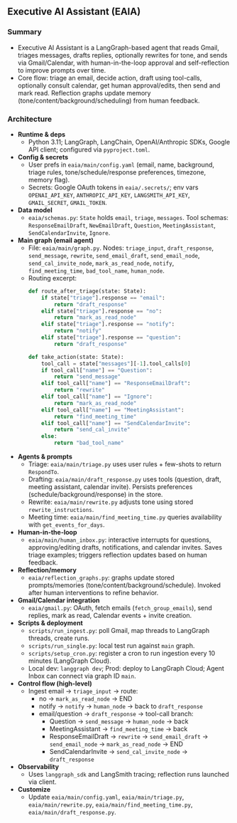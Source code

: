 ## Executive AI Assistant (EAIA)

### Summary
- Executive AI Assistant is a LangGraph-based agent that reads Gmail, triages messages, drafts replies, optionally rewrites for tone, and sends via Gmail/Calendar, with human-in-the-loop approval and self-reflection to improve prompts over time.
- Core flow: triage an email, decide action, draft using tool-calls, optionally consult calendar, get human approval/edits, then send and mark read. Reflection graphs update memory (tone/content/background/scheduling) from human feedback.

### Architecture
- **Runtime & deps**
  - Python 3.11; LangGraph, LangChain, OpenAI/Anthropic SDKs, Google API client; configured via `pyproject.toml`.
- **Config & secrets**
  - User prefs in `eaia/main/config.yaml` (email, name, background, triage rules, tone/schedule/response preferences, timezone, memory flag).
  - Secrets: Google OAuth tokens in `eaia/.secrets/`; env vars `OPENAI_API_KEY`, `ANTHROPIC_API_KEY`, `LANGSMITH_API_KEY`, `GMAIL_SECRET`, `GMAIL_TOKEN`.
- **Data model**
  - `eaia/schemas.py`: `State` holds `email`, `triage`, `messages`. Tool schemas: `ResponseEmailDraft`, `NewEmailDraft`, `Question`, `MeetingAssistant`, `SendCalendarInvite`, `Ignore`.
- **Main graph (email agent)**
  - File: `eaia/main/graph.py`. Nodes: `triage_input`, `draft_response`, `send_message`, `rewrite`, `send_email_draft`, `send_email_node`, `send_cal_invite_node`, `mark_as_read_node`, `notify`, `find_meeting_time`, `bad_tool_name`, `human_node`.
  - Routing excerpt:
    ```python
    def route_after_triage(state: State):
        if state["triage"].response == "email":
            return "draft_response"
        elif state["triage"].response == "no":
            return "mark_as_read_node"
        elif state["triage"].response == "notify":
            return "notify"
        elif state["triage"].response == "question":
            return "draft_response"
    ```
    ```python
    def take_action(state: State):
        tool_call = state["messages"][-1].tool_calls[0]
        if tool_call["name"] == "Question":
            return "send_message"
        elif tool_call["name"] == "ResponseEmailDraft":
            return "rewrite"
        elif tool_call["name"] == "Ignore":
            return "mark_as_read_node"
        elif tool_call["name"] == "MeetingAssistant":
            return "find_meeting_time"
        elif tool_call["name"] == "SendCalendarInvite":
            return "send_cal_invite"
        else:
            return "bad_tool_name"
    ```
- **Agents & prompts**
  - Triage: `eaia/main/triage.py` uses user rules + few-shots to return `RespondTo`.
  - Drafting: `eaia/main/draft_response.py` uses tools (question, draft, meeting assistant, calendar invite). Persists preferences (schedule/background/response) in the store.
  - Rewrite: `eaia/main/rewrite.py` adjusts tone using stored `rewrite_instructions`.
  - Meeting time: `eaia/main/find_meeting_time.py` queries availability with `get_events_for_days`.
- **Human-in-the-loop**
  - `eaia/main/human_inbox.py`: interactive interrupts for questions, approving/editing drafts, notifications, and calendar invites. Saves triage examples; triggers reflection updates based on human feedback.
- **Reflection/memory**
  - `eaia/reflection_graphs.py`: graphs update stored prompts/memories (tone/content/background/schedule). Invoked after human interventions to refine behavior.
- **Gmail/Calendar integration**
  - `eaia/gmail.py`: OAuth, fetch emails (`fetch_group_emails`), send replies, mark as read, Calendar events + invite creation.
- **Scripts & deployment**
  - `scripts/run_ingest.py`: poll Gmail, map threads to LangGraph threads, create runs.
  - `scripts/run_single.py`: local test run against `main` graph.
  - `scripts/setup_cron.py`: register a cron to run ingestion every 10 minutes (LangGraph Cloud).
  - Local dev: `langgraph dev`; Prod: deploy to LangGraph Cloud; Agent Inbox can connect via graph ID `main`.
- **Control flow (high-level)**
  - Ingest email → `triage_input` → route:
    - no → `mark_as_read_node` → END
    - notify → `notify` → `human_node` → back to `draft_response`
    - email/question → `draft_response` → tool-call branch:
      - Question → `send_message` → `human_node` → back
      - MeetingAssistant → `find_meeting_time` → back
      - ResponseEmailDraft → `rewrite` → `send_email_draft` → `send_email_node` → `mark_as_read_node` → END
      - SendCalendarInvite → `send_cal_invite_node` → `draft_response`
- **Observability**
  - Uses `langgraph_sdk` and LangSmith tracing; reflection runs launched via client.
- **Customize**
  - Update `eaia/main/config.yaml`, `eaia/main/triage.py`, `eaia/main/rewrite.py`, `eaia/main/find_meeting_time.py`, `eaia/main/draft_response.py`.
